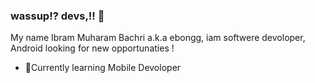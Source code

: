 ### wassup!? devs,!!  👋

My name Ibram Muharam Bachri a.k.a ebongg, iam softwere devoloper, Android looking for new opportunaties !


* 🌱Currently learning Mobile Devoloper

<!--
**IbramBachri/ibrambachri** is a ✨ _special_ ✨ repository because its `README.md` (this file) appears on your GitHub profile.

Here are some ideas to get you started:

- 🔭 I’m currently working on ...
- 🌱 I’m currently learning ...
- 👯 I’m looking to collaborate on ...
- 🤔 I’m looking for help with ...
- 💬 Ask me about ...
- 📫 How to reach me: ...
- 😄 Pronouns: ...
- ⚡ Fun fact: ...
-->
